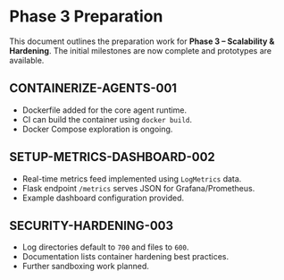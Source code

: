# Phase 3 Preparation

This document outlines the preparation work for **Phase 3 – Scalability & Hardening**.
The initial milestones are now complete and prototypes are available.

## CONTAINERIZE-AGENTS-001
- Dockerfile added for the core agent runtime.
- CI can build the container using `docker build`.
- Docker Compose exploration is ongoing.

## SETUP-METRICS-DASHBOARD-002
- Real-time metrics feed implemented using `LogMetrics` data.
- Flask endpoint `/metrics` serves JSON for Grafana/Prometheus.
- Example dashboard configuration provided.

## SECURITY-HARDENING-003
- Log directories default to `700` and files to `600`.
- Documentation lists container hardening best practices.
- Further sandboxing work planned.

